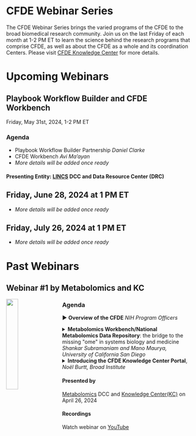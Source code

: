 # CFDE Webinar Series

The CFDE Webinar Series brings the varied programs of the CFDE to the broad biomedical research community. Join us on the last Friday of each month at 1-2 PM ET to learn the science behind the research programs that comprise CFDE, as well as about the CFDE as a whole and its coordination Centers. Please visit [CFDE Knowledge Center](https://hugeamp.org/research.html?pageid=CFDE_webinars) for more details.


# Upcoming Webinars

## Playbook Workflow Builder and CFDE Workbench
Friday, May 31st, 2024, 1-2 PM ET

### Agenda
- Playbook Workflow Builder Partnership *Daniel Clarke*
- CFDE Workbench *Avi Ma’ayan*
- *More details will be added once ready*

#### Presenting Entity: [LINCS](https://info.cfde.cloud/dcc/LINCS) DCC and Data Resource Center (DRC)


## Friday, June 28, 2024 at 1 PM ET
- *More details will be added once ready*

## Friday, July 26, 2024 at 1 PM ET
- *More details will be added once ready*


# Past Webinars



## Webinar #1 by Metabolomics and KC

<img style="float: left; width:25%; margin-right: 5%;" src="https://hugeampkpncms.org/sites/default/files/images/CFDE_webinar_26April2024.png">

### Agenda

▶ **Overview of the CFDE** *NIH Program Officers*

<details>
<summary>
  <b>Metabolomics Workbench/National Metabolomics Data Repository</b>: the bridge to the missing "ome" in systems biology and medicine <i>Shankar Subramaniam and Mano Maurya, University of California San Diego</i>
</summary>
Metabolites are ubiquitous molecules in our body, functioning in myriad ways in normal and diseased states. In addition to serving as markers of our body function, they also are sentinel molecules present in body fluids like blood, saliva, and urine. Modern technologies have transformed our ability to measure tens of thousands of metabolites from physiology quantitatively. Analysis of the metabolome – the largesse of metabolites in physiology – has the potential to help us assess the state of the human or any living system. The Metabolomics Workbench, which houses the National Metabolomics Data Repository, serves as a unique one-stop resource for metabolomics and allows a user to easily navigate the landscape of metabolites and how they relate to other molecules like proteins and nucleic acids. We will provide a hitchhiker’s journey into the Metabolomics Workbench in this presentation.
</details>

<details>
<summary>
<b>Introducing the CFDE Knowledge Center Portal</b>, <i>Noël Burtt, Broad Institute</i>
</summary>
The mission of the CFDE Knowledge Center (KC) is to curate, analyze, and integrate the results generated by CFDE programs. We will give an overview of the initial iteration of the KC Portal and demonstrate our analysis of Metabolomics Workbench data.
</details>





#### Presented by
[Metabolomics](https://info.cfde.cloud/dcc/Metabolomics) DCC and [Knowledge Center(KC)](https://hugeamp.org/research.html?pageid=kc_landing) on April 26, 2024


#### Recordings
Watch webinar on [YouTube](https://www.youtube.com/watch?v=T4W1-iuCSEI)
